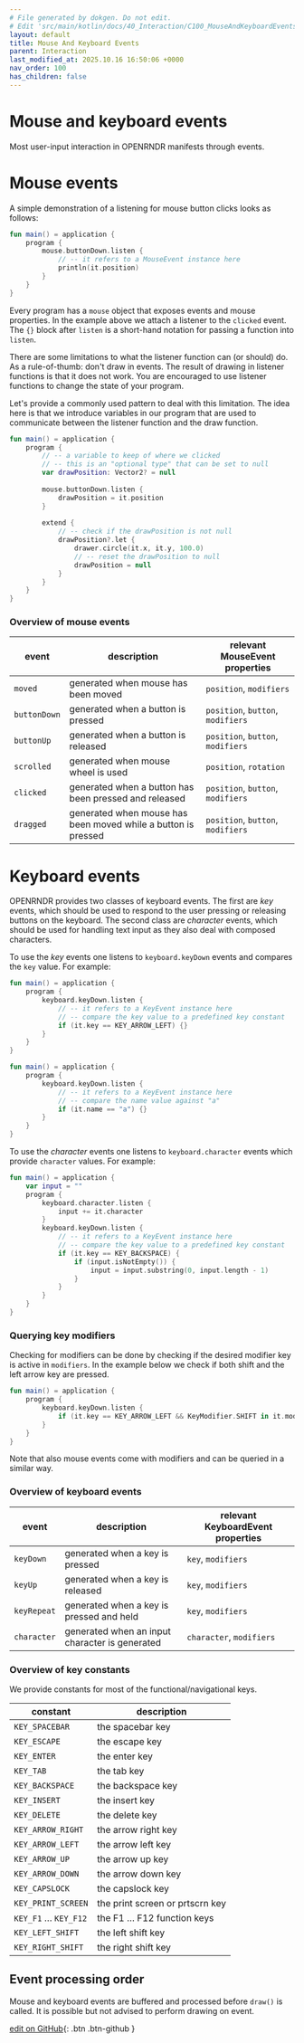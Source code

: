 ```yaml
---
# File generated by dokgen. Do not edit. 
# Edit 'src/main/kotlin/docs/40_Interaction/C100_MouseAndKeyboardEvents.kt' instead.
layout: default
title: Mouse And Keyboard Events
parent: Interaction
last_modified_at: 2025.10.16 16:50:06 +0000
nav_order: 100
has_children: false
---
```

 
# Mouse and keyboard events

Most user-input interaction in OPENRNDR manifests through events.

# Mouse events

A simple demonstration of a listening for mouse button clicks looks as follows:      
 
```kotlin
fun main() = application {
    program {
        mouse.buttonDown.listen {
            // -- it refers to a MouseEvent instance here
            println(it.position)
        }
    }
}
``` 
 
Every program has a `mouse` object that exposes events and mouse properties. 
In the example above we attach a listener to the `clicked` event.
The `{}` block after `listen` is a short-hand notation for passing a 
function into `listen`.

There are some limitations to what the listener function can (or should) 
do. As a rule-of-thumb: don't draw in events. The result of drawing
in listener functions is that it does not work. You are encouraged to 
use listener functions to change the state of your program.   
                    
Let's provide a commonly used pattern to deal with this limitation. 
The idea here is that we introduce variables in our program that are used
to communicate between the listener function and the draw function. 
 
```kotlin
fun main() = application {
    program {
        // -- a variable to keep of where we clicked
        // -- this is an "optional type" that can be set to null
        var drawPosition: Vector2? = null
        
        mouse.buttonDown.listen {
            drawPosition = it.position
        }
        
        extend {
            // -- check if the drawPosition is not null
            drawPosition?.let {
                drawer.circle(it.x, it.y, 100.0)
                // -- reset the drawPosition to null
                drawPosition = null
            }
        }
    }
}
``` 
 
### Overview of mouse events

event        | description                                                   | relevant MouseEvent properties
-------------|---------------------------------------------------------------|---------------------------------
`moved`      | generated when mouse has been moved                           | `position`, `modifiers`
`buttonDown` | generated when a button is pressed                            | `position`, `button`, `modifiers`
`buttonUp`   | generated when a button is released                           | `position`, `button`, `modifiers`
`scrolled`   | generated when mouse wheel is used                            | `position`, `rotation`
`clicked`    | generated when a button has been pressed and released         | `position`, `button`, `modifiers`
`dragged`    | generated when mouse has been moved while a button is pressed | `position`, `button`, `modifiers`

# Keyboard events

OPENRNDR provides two classes of keyboard events. The first are _key_ 
events, which should be used to respond to the user pressing or releasing 
buttons on the keyboard. The second class are _character_ events, which 
should be used for handling text input as they also deal with composed 
characters.

To use the _key_ events one listens to `keyboard.keyDown` events and 
compares the `key` value. For example: 
 
```kotlin
fun main() = application {
    program {
        keyboard.keyDown.listen {
            // -- it refers to a KeyEvent instance here
            // -- compare the key value to a predefined key constant
            if (it.key == KEY_ARROW_LEFT) {}
        }
    }
}
``` 
 
```kotlin
fun main() = application {
    program {
        keyboard.keyDown.listen {
            // -- it refers to a KeyEvent instance here
            // -- compare the name value against "a"
            if (it.name == "a") {}
        }
    }
}
``` 
 
To use the _character_ events one listens to `keyboard.character` 
events which provide `character` values. For example: 
 
```kotlin
fun main() = application {
    var input = ""
    program {
        keyboard.character.listen {
            input += it.character
        }
        keyboard.keyDown.listen {
            // -- it refers to a KeyEvent instance here
            // -- compare the key value to a predefined key constant
            if (it.key == KEY_BACKSPACE) {
                if (input.isNotEmpty()) {
                    input = input.substring(0, input.length - 1)
                }
            }
        }
    }
}
``` 
 
### Querying key modifiers

Checking for modifiers can be done by checking if the desired modifier 
key is active in `modifiers`.  In the example below we check
if both shift and the left arrow key are pressed. 
 
```kotlin
fun main() = application {
    program {
        keyboard.keyDown.listen {
            if (it.key == KEY_ARROW_LEFT && KeyModifier.SHIFT in it.modifiers) {}
        }
    }
}
``` 
 
Note that also mouse events come with modifiers and can be queried in 
a similar way.

### Overview of keyboard events

event       | description                                    | relevant KeyboardEvent properties
------------|------------------------------------------------|---------------------------------
`keyDown`   | generated when a key is pressed                | `key`, `modifiers`
`keyUp`     | generated when a key is released               | `key`, `modifiers`
`keyRepeat` | generated when a key is pressed and held       | `key`, `modifiers`
`character` | generated when an input character is generated | `character`, `modifiers`

### Overview of key constants

We provide constants for most of the functional/navigational keys.

constant             |  description
---------------------|------------------------------------------
`KEY_SPACEBAR`       | the spacebar key
`KEY_ESCAPE`         | the escape key
`KEY_ENTER`          | the enter key
`KEY_TAB`            | the tab key
`KEY_BACKSPACE`      | the backspace key
`KEY_INSERT`         | the insert key
`KEY_DELETE`         | the delete key
`KEY_ARROW_RIGHT`    | the arrow right key
`KEY_ARROW_LEFT`     | the arrow left key
`KEY_ARROW_UP`       | the arrow up key
`KEY_ARROW_DOWN`     | the arrow down key
`KEY_CAPSLOCK`       | the capslock key
`KEY_PRINT_SCREEN`   | the print screen or prtscrn key
`KEY_F1` … `KEY_F12` | the F1 … F12 function keys
`KEY_LEFT_SHIFT`     | the left shift key
`KEY_RIGHT_SHIFT`    | the right shift key

## Event processing order

Mouse and keyboard events are buffered and processed before `draw()` 
is called. It is possible but not advised to perform drawing on event. 

[edit on GitHub](https://github.com/openrndr/openrndr-guide/blob/main/src/main/kotlin/docs/40_Interaction/C100_MouseAndKeyboardEvents.kt){: .btn .btn-github }